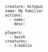 ```statblock
creature: Octopus
name: My Familiar
actions:
  - name: 
    desc:
```

```encounter
players:
  - Swish
creatures:
  - 3:Goblin
```
